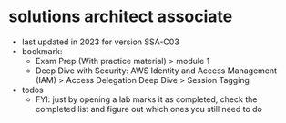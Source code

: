# solutions architect associate

- last updated in 2023 for version SSA-C03
- bookmark:
  - Exam Prep (With practice material) > module 1
  - Deep Dive with Security: AWS Identity and Access Management (IAM) > Access Delegation Deep Dive > Session Tagging
- todos
  - FYI: just by opening a lab marks it as completed, check the completed list and figure out which ones you still need to do
